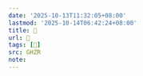 ```yaml
---
date: '2025-10-13T11:32:05+08:00'
lastmod: '2025-10-14T06:42:24+08:00'
title: 󰫪
url: 󰫪
tags: [𦆟]
src: GHZR
note:
---
```

